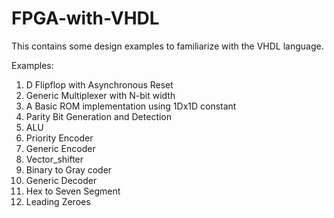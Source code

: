 # FPGA-with-VHDL
This contains some design examples to familiarize with the VHDL language.

Examples:
1. D Flipflop with Asynchronous Reset
2. Generic Multiplexer with N-bit width
3. A Basic ROM implementation using 1Dx1D constant
4. Parity Bit Generation and Detection
5. ALU
6. Priority Encoder
7. Generic Encoder
8. Vector_shifter
9. Binary to Gray coder
10. Generic Decoder
11. Hex to Seven Segment
12. Leading Zeroes
